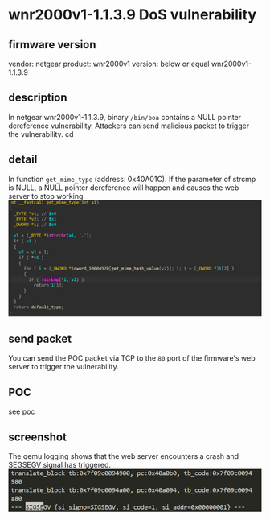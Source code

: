 # wnr2000v1-1.1.3.9 DoS vulnerability
## firmware version
vendor: netgear
product: wnr2000v1
version: below or equal wnr2000v1-1.1.3.9

## description
In netgear wnr2000v1-1.1.3.9, binary `/bin/boa` contains a NULL pointer dereference vulnerability. Attackers can send malicious packet to trigger the vulnerability.
cd 
## detail
In function `get_mime_type` (address: 0x40A01C). If the parameter of strcmp is NULL, a NULL pointer dereference will happen and causes the web server to stop working.
![strcmp_dos](image.png)

## send packet
You can send the POC packet via TCP to the `80` port of the firmware's web server to trigger the vulnerability.

## POC
see [poc](./poc)

## screenshot
The qemu logging shows that the web server encounters a crash and SEGSEGV signal has triggered.
![seg_fault](image-3.png)